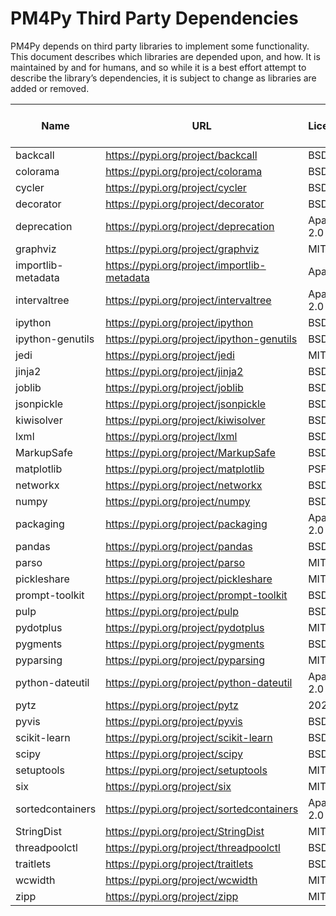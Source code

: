 # PM4Py Third Party Dependencies

PM4Py depends on third party libraries to implement some
functionality. This document describes which libraries are depended
upon, and how. It is maintained by and for humans, and so while it is a
best effort attempt to describe the library’s dependencies, it is subject
to change as libraries are added or removed.

| Name | URL | License | Version | Emits persisted data | Distributed in Release Binaries |
| --------------------------- | ------------------------------------------------------------ | --------------------------- | ------------------- | --------------------------- | --------------------------- |
| backcall | https://pypi.org/project/backcall | BSD | 0.1.0 | | |
| colorama | https://pypi.org/project/colorama | BSD | 0.4.3 | | |
| cycler | https://pypi.org/project/cycler | BSD | 0.10.0 | | |
| decorator | https://pypi.org/project/decorator | BSD | 4.4.2 | | |
| deprecation | https://pypi.org/project/deprecation | Apache 2.0 | 2.1.0 | | |
| graphviz | https://pypi.org/project/graphviz | MIT | 0.14.1 | X | |
| importlib-metadata | https://pypi.org/project/importlib-metadata | Apache | 1.7.0 | X | |
| intervaltree | https://pypi.org/project/intervaltree | Apache 2.0 | 3.1.0 | | |
| ipython | https://pypi.org/project/ipython | BSD | 7.15.0 | X | |
| ipython-genutils | https://pypi.org/project/ipython-genutils | BSD | 0.2.0 | | |
| jedi | https://pypi.org/project/jedi | MIT | 0.17.0 | | |
| jinja2 | https://pypi.org/project/jinja2 | BSD | 2.11.2 | | |
| joblib | https://pypi.org/project/joblib | BSD | 0.15.1 | X | |
| jsonpickle | https://pypi.org/project/jsonpickle | BSD | 1.4.1 | X | |
| kiwisolver | https://pypi.org/project/kiwisolver | BSD | 1.2.0 | X | X |
| lxml | https://pypi.org/project/lxml | BSD | 4.5.2 | X | X |
| MarkupSafe | https://pypi.org/project/MarkupSafe | BSD | 1.1.1 | | X |
| matplotlib | https://pypi.org/project/matplotlib | PSF | 3.3.0 | X | X |
| networkx | https://pypi.org/project/networkx | BSD | 2.4 | X | |
| numpy | https://pypi.org/project/numpy | BSD | 1.19.1 | | X |
| packaging | https://pypi.org/project/packaging | Apache 2.0 | 20.4 | | |
| pandas | https://pypi.org/project/pandas | BSD | 1.1.0 | X | X |
| parso | https://pypi.org/project/parso | MIT | 0.7.0 | | |
| pickleshare | https://pypi.org/project/pickleshare | MIT | 0.7.5 | X | |
| prompt-toolkit | https://pypi.org/project/prompt-toolkit | BSD | 3.0.5 | | |
| pulp | https://pypi.org/project/pulp | BSD | 2.1 | X | |
| pydotplus | https://pypi.org/project/pydotplus | MIT | 2.0.2 | X | |
| pygments | https://pypi.org/project/pygments | BSD | 2.6.1 | | |
| pyparsing | https://pypi.org/project/pyparsing | MIT | 2.4.7 | | |
| python-dateutil | https://pypi.org/project/python-dateutil | Apache 2.0 | 2.8.1 | | |
| pytz | https://pypi.org/project/pytz | 2020.1 | MIT | | |
| pyvis | https://pypi.org/project/pyvis | BSD | 0.1.8.2 | X | |
| scikit-learn | https://pypi.org/project/scikit-learn | BSD | 0.23.2 | X | X |
| scipy | https://pypi.org/project/scipy | BSD | 1.5.2 | | X |
| setuptools | https://pypi.org/project/setuptools | MIT | 47.1.1 | X | |
| six | https://pypi.org/project/six | MIT | 1.15.0 | | |
| sortedcontainers | https://pypi.org/project/sortedcontainers | Apache 2.0 | 2.1.0 | | |
| StringDist | https://pypi.org/project/StringDist | MIT | 1.0.9 | | |
| threadpoolctl | https://pypi.org/project/threadpoolctl | BSD | 2.1.0 | | |
| traitlets | https://pypi.org/project/traitlets | BSD | 4.3.3 | | |
| wcwidth | https://pypi.org/project/wcwidth | MIT | 0.1.9 | | |
| zipp | https://pypi.org/project/zipp | MIT | 3.1.0 | X | |
